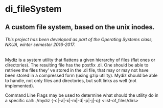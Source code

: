 # di_fileSystem

## A custom file system, based on the unix inodes.
###### This project has been developed as part of the Operating Systems class, NKUA, winter semester 2016-2017.

Mydiz is a system utility that flattens a given hierarchy of files (flat ones or directories). The resulting file has the postfix .di.
One should be able to retrieve the files they' ve stored in the .di file, that may or may not have been stored in a compressed form (using gzip utility).
Mydiz should be able to handle, not only files and directories, but soft links as well (not implemented).

Command Line
Flags may be used to determine what should the utility do in a specific call:
./mydiz {-c|-a|-x|-m|-d|-p|-j|-q} <archive-file> <list-of_files/dirs>
  
 




